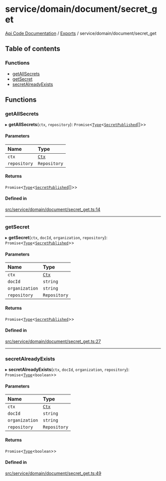 # service/domain/document/secret\_get
 
[Api Code Documentation](../README.md) / [Exports](../modules.md) / service/domain/document/secret\_get

## Table of contents

### Functions

- [getAllSecrets](service_domain_document_secret_get.md#getallsecrets)
- [getSecret](service_domain_document_secret_get.md#getsecret)
- [secretAlreadyExists](service_domain_document_secret_get.md#secretalreadyexists)

## Functions

### getAllSecrets

▸ **getAllSecrets**(`ctx`, `repository`): `Promise`\<[`Type`](result.md#type)\<[`SecretPublished`](../interfaces/service_domain_document_document_shared.SecretPublished.md)[]\>\>

#### Parameters

| Name | Type |
| :------ | :------ |
| `ctx` | [`Ctx`](../interfaces/lib_ctx.Ctx.md) |
| `repository` | `Repository` |

#### Returns

`Promise`\<[`Type`](result.md#type)\<[`SecretPublished`](../interfaces/service_domain_document_document_shared.SecretPublished.md)[]\>\>

#### Defined in

[src/service/domain/document/secret_get.ts:14](https://github.com/openkfw/TruBudget/blob/965031f/api/src/service/domain/document/secret_get.ts#L14)

___

### getSecret

▸ **getSecret**(`ctx`, `docId`, `organization`, `repository`): `Promise`\<[`Type`](result.md#type)\<[`SecretPublished`](../interfaces/service_domain_document_document_shared.SecretPublished.md)\>\>

#### Parameters

| Name | Type |
| :------ | :------ |
| `ctx` | [`Ctx`](../interfaces/lib_ctx.Ctx.md) |
| `docId` | `string` |
| `organization` | `string` |
| `repository` | `Repository` |

#### Returns

`Promise`\<[`Type`](result.md#type)\<[`SecretPublished`](../interfaces/service_domain_document_document_shared.SecretPublished.md)\>\>

#### Defined in

[src/service/domain/document/secret_get.ts:27](https://github.com/openkfw/TruBudget/blob/965031f/api/src/service/domain/document/secret_get.ts#L27)

___

### secretAlreadyExists

▸ **secretAlreadyExists**(`ctx`, `docId`, `organization`, `repository`): `Promise`\<[`Type`](result.md#type)\<`boolean`\>\>

#### Parameters

| Name | Type |
| :------ | :------ |
| `ctx` | [`Ctx`](../interfaces/lib_ctx.Ctx.md) |
| `docId` | `string` |
| `organization` | `string` |
| `repository` | `Repository` |

#### Returns

`Promise`\<[`Type`](result.md#type)\<`boolean`\>\>

#### Defined in

[src/service/domain/document/secret_get.ts:49](https://github.com/openkfw/TruBudget/blob/965031f/api/src/service/domain/document/secret_get.ts#L49)
